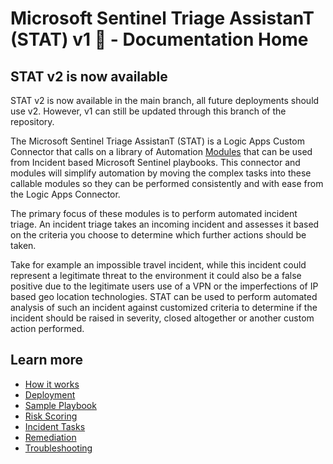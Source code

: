 # Microsoft Sentinel Triage AssistanT (STAT) v1 :hospital: - Documentation Home

## STAT v2 is now available

STAT v2 is now available in the main branch, all future deployments should use v2.  However, v1 can still be updated through this branch of the repository.

The Microsoft Sentinel Triage AssistanT (STAT) is a Logic Apps Custom Connector that calls on a library of Automation [Modules](/Modules/) that can be used from Incident based Microsoft Sentinel playbooks.  This connector and modules will simplify automation by moving the complex tasks into these callable modules so they can be performed consistently and with ease from the Logic Apps Connector.

The primary focus of these modules is to perform automated incident triage.  An incident triage takes an incoming incident and assesses it based on the criteria you choose to determine which further actions should be taken.

Take for example an impossible travel incident, while this incident could represent a legitimate threat to the environment it could also be a false positive due to the legitimate users use of a VPN or the imperfections of IP based geo location technologies.  STAT can be used to perform automated analysis of such an incident against customized criteria to determine if the incident should be raised in severity, closed altogether or another custom action performed.

## Learn more

* [How it works](howitworks.md)
* [Deployment](deployment.md)
* [Sample Playbook](sample.md)
* [Risk Scoring](riskscoring.md)
* [Incident Tasks](incidenttasks.md)
* [Remediation](remediation.md)
* [Troubleshooting](troubleshooting.md)
